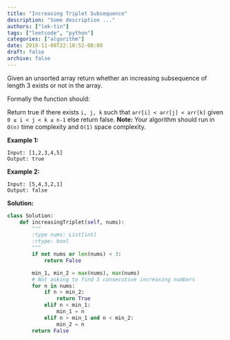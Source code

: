 ```yaml
---
title: "Increasing Triplet Subsequence"
description: "Some description ..."
authors: ["lek-tin"]
tags: ["leetcode", "python"]
categories: ["algorithm"]
date: 2018-11-08T22:10:52-08:00
draft: false
archive: false
---
```

Given an unsorted array return whether an increasing subsequence of length 3 exists or not in the array.

Formally the function should:

Return true if there exists `i, j, k`
such that `arr[i] < arr[j] < arr[k]` given `0 ≤ i < j < k ≤ n-1` else return false.
**Note:** Your algorithm should run in `O(n)` time complexity and `O(1)` space complexity.

**Example 1:**
```
Input: [1,2,3,4,5]
Output: true
```
**Example 2:**
```
Input: [5,4,3,2,1]
Output: false
```
**Solution:**
```python
class Solution:
    def increasingTriplet(self, nums):
        """
        :type nums: List[int]
        :rtype: bool
        """
        if not nums or len(nums) < 3:
            return False

        min_1, min_2 = max(nums), max(nums)
        # Not asking to find 3 consecutive increasing numbers
        for n in nums:
            if n > min_2:
                return True
            elif n < min_1:
                min_1 = n
            elif n > min_1 and n < min_2:
                min_2 = n
        return False
```
